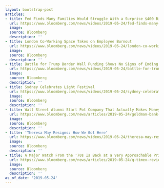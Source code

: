 ```yaml
---
layout: bootstrap-post
articles:
- title: Fed Finds Many Families Would Struggle With a Surprise $400 Bill
  url: https://www.bloomberg.com/news/videos/2019-05-24/fed-finds-many-families-would-struggle-with-a-surprise-400-bill-video
  image: 
  source: Bloomberg
  description: ''
- title: London Co-Working Space Takes on Employee Burnout
  url: https://www.bloomberg.com/news/videos/2019-05-24/london-co-working-space-takes-on-employee-burnout-video
  image: 
  source: Bloomberg
  description: ''
- title: Battle for Trump Border Wall Funding Shows No Signs of Ending
  url: https://www.bloomberg.com/news/videos/2019-05-24/battle-for-trump-border-wall-funding-shows-no-signs-of-ending-video
  image: 
  source: Bloomberg
  description: ''
- title: Sydney Celebrates Light Festival
  url: https://www.bloomberg.com/news/videos/2019-05-24/sydney-celebrates-light-festival-video
  image: 
  source: Bloomberg
  description: ''
- title: Wall Street Alumni Start Pot Company That Actually Makes Money
  url: https://www.bloomberg.com/news/articles/2019-05-24/goldman-bank-of-america-alumni-start-pot-firm-it-makes-money
  image: 
  source: Bloomberg
  description: ''
- title: 'Theresa May Resigns: How We Got Here'
  url: https://www.bloomberg.com/news/videos/2019-05-24/theresa-may-resigns-how-we-got-here-video
  image: 
  source: Bloomberg
  description: ''
- title: A Major Watch From the '70s Is Back at a Very Approachable Price
  url: https://www.bloomberg.com/news/articles/2019-05-24/q-timex-review-a-major-1970s-watch-back-at-an-approachable-price
  image: 
  source: Bloomberg
  description: ''
as_of_date: '2019-05-24'
---
```


